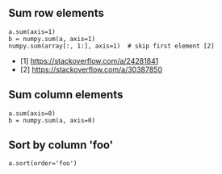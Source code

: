 ## Sum row elements
    a.sum(axis=1)
    b = numpy.sum(a, axis=1)
    numpy.sum(array[:, 1:], axis=1)  # skip first element [2]
- [1] https://stackoverflow.com/a/24281841
- [2] https://stackoverflow.com/a/30387850

## Sum column elements
    a.sum(axis=0)
    b = numpy.sum(a, axis=0)
    
## Sort by column 'foo'
    a.sort(order='foo')
